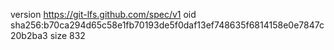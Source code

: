 version https://git-lfs.github.com/spec/v1
oid sha256:b70ca294d65c58e1fb70193de5f0daf13ef748635f6814158e0e7847c20b2ba3
size 832

